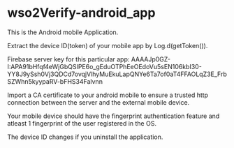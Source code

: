 # wso2Verify-android_app
This is the Android mobile Application.  

Extract the device ID(token) of your mobile app by Log.d(getToken()).

Firebase server key for this particular app: AAAAJp0GZ-I:APA91bHfqf4eWjGbQSIPE6o_gEduOTPhEeOEdoVu5sEN106kbI30-YY8J9ySsh0Vj3QDCd7ovqjVlhyMuEkuLapQNYe6Ta7of0aT4FFAOLqZ3E_FrbSZWhn5kyypaRV-bFHS34Falvnn

Import a CA certificate to your android mobile to ensure a trusted http connection between the server and the external mobile device.

Your mobile device should have the fingerprint authentication feature and atleast 1 fingerprint of the user registered in the OS.

The device ID changes if you uninstall the application.
